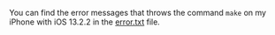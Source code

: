 You can find the error messages that throws the command `make` on my iPhone with iOS 13.2.2 in the [error.txt](https://github.com/steppp/redbox/blob/master/error.txt) file.
